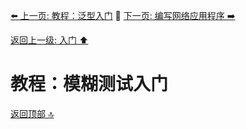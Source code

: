 [⬅️ 上一页: 教程：泛型入门](教程：泛型入门.md) 🚦 [下一页: 编写网络应用程序 ➡️](编写网络应用程序.md)

[返回上一级: 入门 ⬆️](../入门.md)

# 教程：模糊测试入门

[返回顶部 🔝](#教程：模糊测试入门)